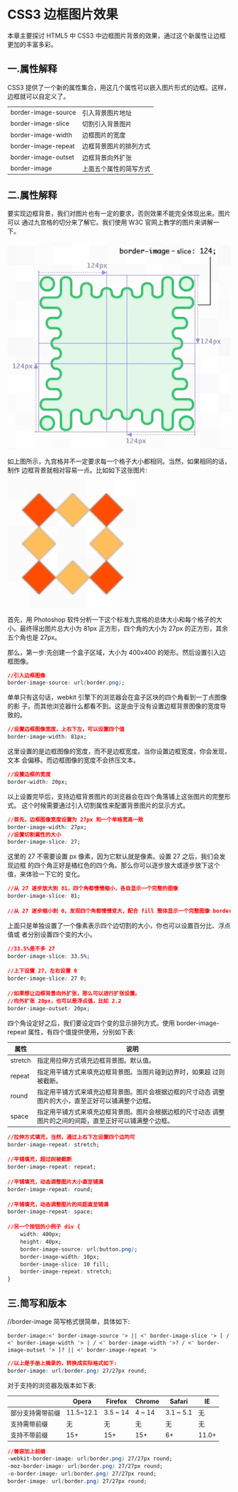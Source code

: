 # CSS3 边框图片效果

本章主要探讨 HTML5 中 CSS3 中边框图片背景的效果，通过这个新属性让边框更加的丰富多彩。

## 一.属性解释

CSS3 提供了一个新的属性集合，用这几个属性可以嵌入图片形式的边框。这样，边框就可以自定义了。

<table>
<tr>
    <td>border-image-source</td>
    <td>引入背景图片地址</td>
</tr>
<tr>
    <td>border-image-slice</td>
    <td>切割引入背景图片</td>
</tr>
<tr>
    <td>border-image-width</td>
    <td>边框图片的宽度</td>
</tr>
<tr>
    <td>border-image-repeat</td>
    <td>边框背景图片的排列方式</td>
</tr>
<tr>
    <td>border-image-outset</td>
    <td>边框背景向外扩张</td>
</tr>
<tr>
    <td>border-image</td>
    <td>上面五个属性的简写方式</td>
</tr>
</table>

## 二.属性解释

要实现边框背景，我们对图片也有一定的要求，否则效果不能完全体现出来。图片可以 通过九宫格的切分来了解它。我们使用 W3C 官网上教学的图片来讲解一下。

![](./img/016_001.png)

如上图所示，九宫格并不一定要求每一个格子大小都相同。当然，如果相同的话，制作 边框背景就相对容易一点。比如如下这张图片:

![](./img/016_002.png)

首先，用 Photoshop 软件分析一下这个标准九宫格的总体大小和每个格子的大小。最终得出图片总大小为 81px 正方形，四个角的大小为 27px 的正方形，其余五个角也是 27px。

那么，第一步:先创建一个盒子区域，大小为 400x400 的矩形。然后设置引入边框图像。

```css
//引入边框图像
border-image-source: url(border.png);
```

单单只有这句话，webkit 引擎下的浏览器会在盒子区块的四个角看到一丁点图像的影 子。而其他浏览器什么都看不到。这是由于没有设置边框背景图像的宽度导致的。

```css
//设置边框图像宽度，上右下左，可以设置四个值 
border-image-width: 81px;
```

这里设置的是边框图像的宽度，而不是边框宽度。当你设置边框宽度，你会发现，文本 会偏移。而边框图像的宽度不会挤压文本。

```css
//设置边框的宽度 
border-width: 20px;
```

以上设置完毕后，支持边框背景图片的浏览器会在四个角落铺上这张图片的完整形式。 这个时候需要通过引入切割属性来配置背景图片的显示方式。

```css
//首先，边框图像宽度设置为 27px 和一个单格宽高一致 
border-image-width: 27px;
//设置切割属性的大小
border-image-slice: 27;
```

这里的 27 不需要设置 px 像素，因为它默认就是像素。设置 27 之后，我们会发现边框 的四个角正好是橘红色的四个角。那么你可以逐步放大或逐步放下这个值，来体验一下它的 变化。

```css
//从 27 逐步放大到 81，四个角都慢慢缩小，各自显示一个完整的图像 
border-image-slice: 81;

//从 27 逐步缩小到 0，发现四个角都慢慢变大，配合 fill 整体显示一个完整图像 border-image-slice: 0 fill;
```

上面只是单独设置了一个像素表示四个边切割的大小，你也可以设置百分比、浮点值或 者分别设置四个变的大小。

```css
//33.5%差不多 27 
border-image-slice: 33.5%;

//上下设置 27，左右设置 0 
border-image-slice: 27 0;

//如果想让边框背景向外扩张，那么可以进行扩张设置。 
//向外扩张 20px，也可以是浮点值，比如 2.2 
border-image-outset: 20px;
```

四个角设定好之后，我们要设定四个变的显示排列方式。使用 border-image-repeat 属性，有四个值提供使用，分别如下表:

| 属性 | 说明 |
| -- | -- |
| stretch | 指定用拉伸方式填充边框背景图。默认值。 |
| repeat | 指定用平铺方式来填充边框背景图。当图片碰到边界时，如果超 过则被截断。 |
| round | 指定用平铺方式来填充边框背景图。图片会根据边框的尺寸动态 调整图片的大小，直至正好可以铺满整个边框。 |
| space | 指定用平铺方式来填充边框背景图。图片会根据边框的尺寸动态 调整图片的之间的间距，直至正好可以铺满整个边框。 |

```css
//拉伸方式填充，当然，通过上右下左设置四个边均可 
border-image-repeat: stretch;

//平铺填充，超过则被截断 
border-image-repeat: repeat;

//平铺填充，动态调整图片大小直至铺满 
border-image-repeat: round;

//平铺填充，动态调整图片的间距直至铺满 
border-image-repeat: space;

//另一个按钮的小例子 div {
    width: 400px;
    height: 40px;
    border-image-source: url(button.png); 
    border-image-width: 10px; 
    border-image-slice: 10 fill; 
    border-image-repeat: stretch;
}
```

## 三.简写和版本

//border-image 简写格式很简单，具体如下:

```
border-image:<' border-image-source '> || <' border-image-slice '> [ /
<' border-image-width '> | / <' border-image-width '>? / <' border-image-outset '> ]? || <' border-image-repeat '>
```

```css
//以上是手册上摘录的，转换成实际格式如下: 
border-image: url(border.png) 27/27px round;
```

对于支持的浏览器及版本如下表:

|  | Opera | Firefox | Chrome | Safari | IE |
| -- | -- | -- | -- | -- | -- |
| 部分支持需带前缀 | 11.5~12.1 | 3.5 ~ 14 | 4 ~ 14 | 3.1 ~ 5.1 | 无 |
| 支持需带前缀 | 无 | 无 | 无 | 无 | 无 |
| 支持不带前缀 | 15+ | 15+ | 15+ | 6+ | 11.0+ |

```css
//兼容加上前缀
-webkit-border-image: url(border.png) 27/27px round;
-moz-border-image: url(border.png) 27/27px round; 
-o-border-image: url(border.png) 27/27px round; 
border-image: url(border.png) 27/27px round;
```






